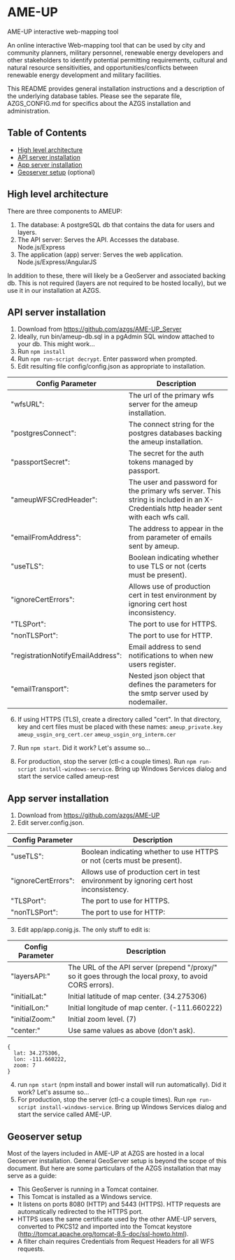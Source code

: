 # AME-UP
AME-UP interactive web-mapping tool

An online interactive Web-mapping tool that can be used by city and community planners, military personnel, renewable energy developers and other stakeholders to identify potential permitting requirements, cultural and natural resource sensitivities, and opportunities/conflicts between renewable energy development and military facilities.

This README provides general installation instructions and a description of the underlying database tables. Please see the separate file, AZGS_CONFIG.md for specifics about the AZGS installation and administration.

## Table of Contents

+ [High level architecture](#high-level-architecture)
+ [API server installation](#api-server-installation)
+ [App server installation](#app-server-installation)
+ [Geoserver setup](#geoserver-setup) (optional)

## High level architecture
There are three components to AMEUP:
1.	The database: A postgreSQL db that contains the data for users and layers.
2.	The API server: Serves the API. Accesses the database. Node.js/Express
3.	The application (app) server: Serves the web application. Node.js/Express/AngularJS

In addition to these, there will likely be a GeoServer and associated backing db. This is not required (layers are not required to be hosted locally), but we use it in our installation at AZGS.

## API server installation
1.	Download from https://github.com/azgs/AME-UP_Server
2.	Ideally, run bin/ameup-db.sql in a pgAdmin SQL window attached to your db. This might work...
3.	Run `npm install`
4.	Run `npm run-script decrypt`. Enter password when prompted.
5.	Edit resulting file config/config.json as appropriate to installation.

| Config Parameter        | Description |
| ------------- |-------------|
"wfsURL": | The url of the primary wfs server for the ameup installation.
"postgresConnect": | The connect string for the postgres databases backing the ameup installation.
"passportSecret":  | The secret for the auth tokens managed by passport. 
"ameupWFSCredHeader": | The user and password for the primary wfs server. This string is included in an  X-Credentials http header sent with each wfs call. 
"emailFromAddress": | The address to appear in the from parameter of emails sent by ameup. 
"useTLS": | Boolean indicating whether to use TLS or not (certs must be present). 
"ignoreCertErrors": | Allows use of production cert in test environment by ignoring cert host inconsistency. 
"TLSPort": | The port to use for HTTPS. 
"nonTLSPort": | The port to use for HTTP. 
"registrationNotifyEmailAddress": | Email address to send notifications to when new users register. 
"emailTransport": | Nested json object that defines the parameters for the smtp server used by nodemailer. 

6.	If using HTTPS (TLS), create a directory called "cert". In that directory, key and cert files must be placed with these names:
	  `ameup_private.key`
    `ameup_usgin_org_cert.cer`
	  `ameup_usgin_org_interm.cer`
    
7.	Run `npm start`. Did it work? Let's assume so...
8.	For production, stop the server (ctl-c a couple times). Run `npm run-script install-windows-service`. Bring up Windows Services dialog and start the service called ameup-rest

## App server installation
1.	Download from https://github.com/azgs/AME-UP
2.	Edit server.config.json.

| Config Parameter        | Description |
| ------------- |-------------|
"useTLS": | Boolean indicating whether to use HTTPS or not (certs must be present).
"ignoreCertErrors": | Allows use of production cert in test environment by ignoring cert host inconsistency.
"TLSPort": | The port to use for HTTPS.
"nonTLSPort": | The port to use for HTTP:

3.	Edit app/app.conig.js. The only stuff to edit is:

| Config Parameter        | Description |
| ------------- |-------------|
"layersAPI:" | The URL of the API server (prepend "/proxy/" so it goes through the local proxy, to avoid CORS errors). 
"initialLat:" | Initial latitude of map center. (34.275306)
"initialLon:" | Initial longitude of map center. (-111.660222)
"initialZoom:" | Initial zoom level. (7)
"center:" | Use same values as above (don't ask).

````
{ 
  lat: 34.275306,
  lon: -111.660222,
  zoom: 7
}
````    

4.	run `npm start` (npm install and bower install will run automatically). Did it work? Let's assume so...
5.	For production, stop the server (ctl-c a couple times). Run `npm run-script install-windows-service`. Bring up Windows Services dialog and start the service called AME-UP.

## Geoserver setup	
Most of the layers included in AME-UP at AZGS are hosted in a local Geoserver installation. General GeoServer setup is beyond the scope of this document. But here are some particulars of the AZGS installation that may serve as a guide:

+	This GeoServer is running in a Tomcat container. 
+	This Tomcat is installed as a Windows service.
+	It listens on ports 8080 (HTTP) and 5443 (HTTPS). HTTP requests are automatically redirected to the HTTPS port. 
+	HTTPS uses the same certificate used by the other AME-UP servers, converted to PKCS12 and imported into the Tomcat keystore (http://tomcat.apache.org/tomcat-8.5-doc/ssl-howto.html). 
+	A filter chain requires Credentials from Request Headers for all WFS requests.

